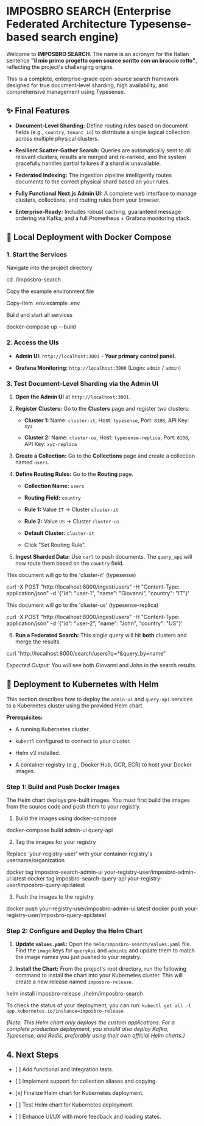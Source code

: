 # IMPOSBRO SEARCH (Enterprise Federated Architecture Typesense-based search engine)

Welcome to **IMPOSBRO SEARCH**. The name is an acronym for the Italian sentence **"il mio primo progetto open source scritto con un braccio rotto"**, reflecting the project's challenging origins.

This is a complete, enterprise-grade open-source search framework designed for true document-level sharding, high availability, and comprehensive management using Typesense.

## ✨ Final Features

* **Document-Level Sharding:** Define routing rules based on document fields (e.g., `country`, `tenant_id`) to distribute a single logical collection across multiple physical clusters.

* **Resilient Scatter-Gather Search:** Queries are automatically sent to all relevant clusters, results are merged and re-ranked, and the system gracefully handles partial failures if a shard is unavailable.

* **Federated Indexing:** The ingestion pipeline intelligently routes documents to the correct physical shard based on your rules.

* **Fully Functional Next.js Admin UI:** A complete web interface to manage clusters, collections, and routing rules from your browser.

* **Enterprise-Ready:** Includes robust caching, guaranteed message ordering via Kafka, and a full Prometheus + Grafana monitoring stack.

## 🚀 Local Deployment with Docker Compose

### 1. Start the Services



Navigate into the project directory

cd ./imposbro-search

Copy the example environment file

Copy-Item .env.example .env

Build and start all services

docker-compose up --build


### 2. Access the UIs

* **Admin UI:** `http://localhost:3001` - **Your primary control panel.**

* **Grafana Monitoring:** `http://localhost:3000` (Login: `admin` / `admin`)

### 3. Test Document-Level Sharding via the Admin UI

1. **Open the Admin UI** at `http://localhost:3001`.

2. **Register Clusters:** Go to the **Clusters** page and register two clusters:

   * **Cluster 1:** Name: `cluster-it`, Host: `typesense`, Port: `8108`, API Key: `xyz`

   * **Cluster 2:** Name: `cluster-us`, Host: `typesense-replica`, Port: `8108`, API Key: `xyz-replica`

3. **Create a Collection:** Go to the **Collections** page and create a collection named `users`.

4. **Define Routing Rules:** Go to the **Routing** page.

   * **Collection Name:** `users`

   * **Routing Field:** `country`

   * **Rule 1:** Value `IT` -> Cluster `cluster-it`

   * **Rule 2:** Value `US` -> Cluster `cluster-us`

   * **Default Cluster:** `cluster-it`

   * Click "Set Routing Rule".

5. **Ingest Sharded Data:** Use `curl` to push documents. The `query_api` will now route them based on the `country` field.



This document will go to the 'cluster-it' (typesense)

curl -X POST "http://localhost:8000/ingest/users" -H "Content-Type: application/json" -d '{"id": "user-1", "name": "Giovanni", "country": "IT"}'

This document will go to the 'cluster-us' (typesense-replica)

curl -X POST "http://localhost:8000/ingest/users" -H "Content-Type: application/json" -d '{"id": "user-2", "name": "John", "country": "US"}'


6. **Run a Federated Search:** This single query will hit **both** clusters and merge the results.



curl "http://localhost:8000/search/users?q=*&query_by=name"


*Expected Output:* You will see both Giovanni and John in the search results.

## 🚀 Deployment to Kubernetes with Helm

This section describes how to deploy the `admin-ui` and `query-api` services to a Kubernetes cluster using the provided Helm chart.

**Prerequisites:**

* A running Kubernetes cluster.

* `kubectl` configured to connect to your cluster.

* Helm v3 installed.

* A container registry (e.g., Docker Hub, GCR, ECR) to host your Docker images.

### Step 1: Build and Push Docker Images

The Helm chart deploys pre-built images. You must first build the images from the source code and push them to your registry.



1. Build the images using docker-compose

docker-compose build admin-ui query-api

2. Tag the images for your registry

Replace 'your-registry-user' with your container registry's username/organization

docker tag imposbro-search-admin-ui your-registry-user/imposbro-admin-ui:latest
docker tag imposbro-search-query-api your-registry-user/imposbro-query-api:latest

3. Push the images to the registry

docker push your-registry-user/imposbro-admin-ui:latest
docker push your-registry-user/imposbro-query-api:latest


### Step 2: Configure and Deploy the Helm Chart

1. **Update `values.yaml`:** Open the `helm/imposbro-search/values.yaml` file. Find the `image` keys for `queryApi` and `adminUi` and update them to match the image names you just pushed to your registry.

2. **Install the Chart:** From the project's root directory, run the following command to install the chart into your Kubernetes cluster. This will create a new release named `imposbro-release`.



helm install imposbro-release ./helm/imposbro-search


To check the status of your deployment, you can run:
`kubectl get all -l app.kubernetes.io/instance=imposbro-release`

*(Note: This Helm chart only deploys the custom applications. For a complete production deployment, you should also deploy Kafka, Typesense, and Redis, preferably using their own official Helm charts.)*

## 4. Next Steps

* \[ \] Add functional and integration tests.

* \[ \] Implement support for collection aliases and copying.

* \[x\] Finalize Helm chart for Kubernetes deployment.

* \[ \] Test Helm chart for Kubernetes deployment.

* \[ \] Enhance UI/UX with more feedback and loading states.
